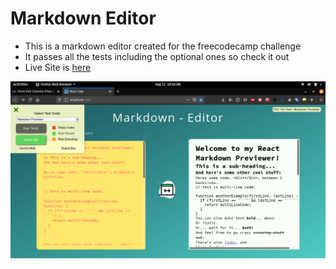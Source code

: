 # Markdown Editor

- This is a markdown editor created for the freecodecamp challenge
- It passes all the tests including the optional ones so check it out
- Live Site is [here](https://markdowntohtml.netlify.app/)

![markdown editor image](./showcase.png)
